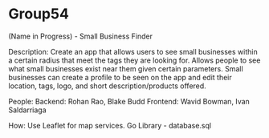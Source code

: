 # Group54
(Name in Progress) - Small Business Finder

Description:
Create an app that allows users to see small businesses within a certain radius that meet the tags they are looking for. Allows people to see what small businesses exist near them given certain parameters. 
Small businesses can create a profile to be seen on the app and edit their location, tags, logo, and short description/products offered.

People: 
	Backend: Rohan Rao, Blake Budd
	Frontend: Wavid Bowman, Ivan Saldarriaga

How: Use Leaflet for map services. Go Library  - database.sql 
